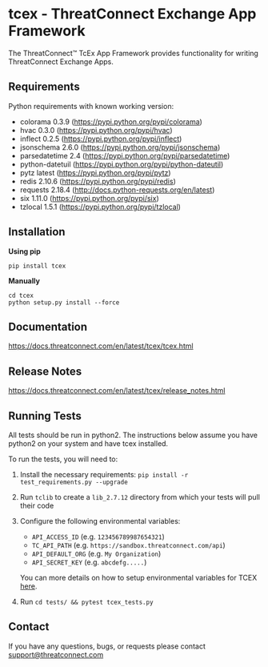 # tcex - ThreatConnect Exchange App Framework

The ThreatConnect&trade; TcEx App Framework provides functionality for writing ThreatConnect Exchange Apps.

## Requirements

Python requirements with known working version:
 * colorama 0.3.9 (https://pypi.python.org/pypi/colorama)
 * hvac 0.3.0 (https://pypi.python.org/pypi/hvac)
 * inflect 0.2.5 (https://pypi.python.org/pypi/inflect)
 * jsonschema 2.6.0 (https://pypi.python.org/pypi/jsonschema)
 * parsedatetime 2.4 (https://pypi.python.org/pypi/parsedatetime)
 * python-datetuil (https://pypi.python.org/pypi/python-dateutil)
 * pytz latest (https://pypi.python.org/pypi/pytz)
 * redis 2.10.6 (https://pypi.python.org/pypi/redis)
 * requests 2.18.4 (http://docs.python-requests.org/en/latest)
 * six 1.11.0 (https://pypi.python.org/pypi/six)
 * tzlocal 1.5.1 (https://pypi.python.org/pypi/tzlocal)

## Installation

**Using pip**

```
pip install tcex
```

**Manually**

```
cd tcex
python setup.py install --force
```

## Documentation

https://docs.threatconnect.com/en/latest/tcex/tcex.html

## Release Notes

https://docs.threatconnect.com/en/latest/tcex/release_notes.html

## Running Tests

All tests should be run in python2. The instructions below assume you have python2 on your system and have tcex installed.

To run the tests, you will need to:

1. Install the necessary requirements: `pip install -r test_requirements.py --upgrade`
2. Run `tclib` to create a `lib_2.7.12` directory from which your tests will pull their code
3. Configure the following environmental variables:
   - `API_ACCESS_ID` (e.g. `123456789987654321`)
   - `TC_API_PATH` (e.g. `https://sandbox.threatconnect.com/api`)
   - `API_DEFAULT_ORG` (e.g. `My Organization`)
   - `API_SECRET_KEY` (e.g. `abcdefg.....`)

    You can more details on how to setup environmental variables for TCEX [here](https://gitlab.com/fhightower-tc/tcex-playground#setup).

4. Run `cd tests/ && pytest tcex_tests.py`

## Contact

If you have any questions, bugs, or requests please contact support@threatconnect.com
